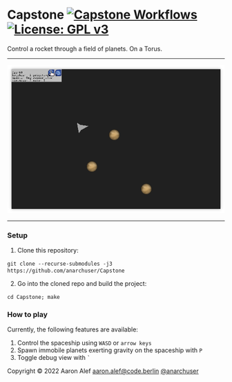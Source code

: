 # Capstone [![Capstone Workflows](https://github.com/anarchuser/Capstone/actions/workflows/Capstone.yml/badge.svg)](https://github.com/anarchuser/Capstone/actions) [![License: GPL v3](https://img.shields.io/badge/License-GPLv3-blue.svg)](https://github.com/anarchuser/Capstone/blob/master/LICENSE)

Control a rocket through a field of planets. On a Torus.

----

![Screenshot](img/screenshot1.png)

----

### Setup

1. Clone this repository:
```shell
git clone --recurse-submodules -j3 https://github.com/anarchuser/Capstone
```

2. Go into the cloned repo and build the project:
```shell
cd Capstone; make
```

### How to play

Currently, the following features are available:
1. Control the spaceship using `WASD` or `arrow keys`
2. Spawn immobile planets exerting gravity on the spaceship with `P`
3. Toggle debug view with `` ` ``

Copyright © 2022 Aaron Alef <aaron.alef@code.berlin> [@anarchuser](https://github.com/anarchuser)
